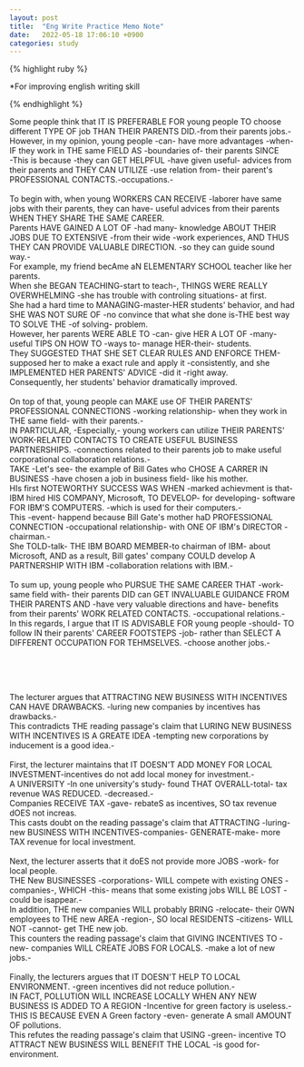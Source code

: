 ```yaml
---
layout: post
title:  "Eng Write Practice Memo Note"
date:   2022-05-18 17:06:10 +0900
categories: study
---
```



{% highlight ruby %}

*For improving english writing skill  

{% endhighlight %}



Some people think that IT IS PREFERABLE FOR young people TO choose different TYPE OF job THAN THEIR PARENTS DID.-from their parents jobs.-  
However, in my opinion, young people -can- have more advantages -when-IF they work in THE same FIELD AS -boundaries of- their parents SINCE  
-This is because -they can GET HELPFUL -have given useful- advices from their parents and THEY CAN UTILIZE -use relation from- their parent's PROFESSIONAL CONTACTS.-occupations.-  
<br/>
To begin with, when young WORKERS CAN RECEIVE -laborer have same jobs with their parents, they can have- useful advices from their parents WHEN THEY SHARE THE SAME CAREER.  
Parents HAVE GAINED A LOT OF -had many- knowledge ABOUT THEIR JOBS DUE TO EXTENSIVE -from their wide -work experiences, AND THUS THEY CAN PROVIDE VALUABLE DIRECTION. -so they can guide sound way.-  
For example, my friend becAme aN ELEMENTARY SCHOOL teacher like her parents.  
When she BEGAN TEACHING-start to teach-, THINGS WERE REALLY OVERWHELMING -she has trouble with controling situations- at first.  
She had a hard time to MANAGING-master-HER students' behavior, and had SHE WAS NOT SURE OF -no convince that what she done is-THE best way TO SOLVE THE -of solving- problem.  
However, her parents WERE ABLE TO -can- give HER A LOT OF -many- useful TIPS ON HOW TO -ways to- manage HER-their- students.  
They SUGGESTED THAT SHE SET CLEAR RULES AND ENFORCE THEM-supposed her to make a exact rule and apply it -consistently, and she IMPLEMENTED HER PARENTS' ADVICE -did it -right away.  
Consequently, her students' behavior dramatically improved.  
<br/>
On top of that, young people can MAKE use OF THEIR PARENTS' PROFESSIONAL CONNECTIONS -working relationship- when they work in THE same field- with their parents.-  
IN PARTICULAR, -Especially,- young workers can utilize THEIR PARENTS' WORK-RELATED CONTACTS TO CREATE USEFUL BUSINESS PARTNERSHIPS. -connections related to their parents job to make useful corporational collaboration relations.-  
TAKE -Let's see- the example of Bill Gates who CHOSE A CARRER IN BUSINESS -have chosen a job in business field- like his mother.  
HIs first NOTEWORTHY SUCCESS WAS WHEN -marked achievment is that- IBM hired HIS COMPANY, Microsoft, TO DEVELOP- for developing- software FOR IBM'S COMPUTERS. -which is used for their computers.-  
This -event- happend because Bill Gate's mother haD PROFESSIONAL CONNECTION -occupational relationship- with ONE OF IBM's DIRECTOR -chairman.-  
She TOLD-talk- THE IBM BOARD MEMBER-to chairman of IBM- about Microsoft, AND as a result, Bill gates' company COULD develop A PARTNERSHIP WITH IBM -collaboration relations with IBM.-  
<br/>
To sum up, young people who PURSUE THE SAME CAREER THAT -work- same field with- their parents DID can GET INVALUABLE GUIDANCE FROM THEIR PARENTS AND -have very valuable directions and have- benefits from their parents' WORK RELATED CONTACTS. -occupational relations.-  
In this regards, I argue that IT IS ADVISABLE FOR young people -should- TO follow IN their parents' CAREER FOOTSTEPS -job- rather than SELECT A DIFFERENT OCCUPATION FOR TEHMSELVES. -choose another jobs.-  


<br/>
<br/>
<br/>


The lecturer argues that ATTRACTING NEW BUSINESS WITH INCENTIVES CAN HAVE DRAWBACKS. -luring new companies by incentives has drawbacks.-  
This contradicts THE reading passage's claim that LURING NEW BUSINESS WITH INCENTIVES IS A GREATE IDEA -tempting new corporations by inducement is a good idea.-  
<br/>
First, the lecturer maintains that IT DOESN'T ADD MONEY FOR LOCAL INVESTMENT-incentives do not add local money for investment.-  
A UNIVERSITY -In one university's study- found THAT OVERALL-total- tax revenue WAS REDUCED. -decreased.-  
Companies RECEIVE TAX -gave- rebateS as incentives, SO tax revenue dOES not increas.  
This casts doubt on the reading passage's claim that ATTRACTING -luring- new BUSINESS WITH INCENTIVES-companies- GENERATE-make- more TAX revenue for local investment.  
<br/>
Next, the lecturer asserts that it doES not provide more JOBS -work- for local people.  
THE New BUSINESSES -corporations- WILL compete with existing ONES -companies-, WHICH -this- means that some existing jobs WILL BE LOST -could be isappear.-  
In addition, THE new companies WILL probably BRING -relocate- their OWN employees to THE new AREA -region-, SO local RESIDENTS -citizens- WILL NOT -cannot- get THE new job.  
This counters the reading passage's claim that GIVING INCENTIVES TO -new- companies WILL CREATE JOBS FOR LOCALS. -make a lot of new jobs.-  
<br/>
Finally, the lecturers argues that IT DOESN'T HELP TO LOCAL ENVIRONMENT. -green incentives did not reduce pollution.-  
IN FACT, POLLUTION WILL INCREASE LOCALLY WHEN ANY NEW BUSINESS IS ADDED TO A REGION -Incentive for green factory is useless.-  
THIS IS BECAUSE EVEN A Green factory -even- generate A small AMOUNT OF pollutions.  
This refutes the reading passage's claim that USING -green- incentive TO ATTRACT NEW BUSINESS WILL BENEFIT THE LOCAL -is good for-environment.  
<br/>


















